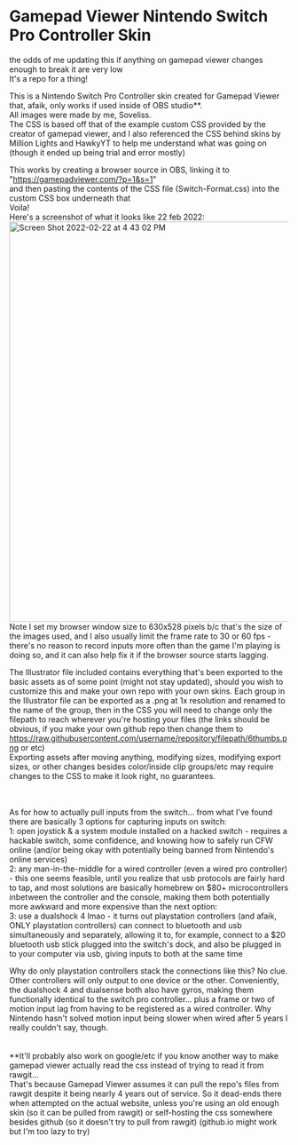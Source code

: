 # Gamepad Viewer Nintendo Switch Pro Controller Skin
the odds of me updating this if anything on gamepad viewer changes enough to break it are very low <br/>
It's a repo for a thing!

This is a Nintendo Switch Pro Controller skin created for Gamepad Viewer that, afaik, only works if used inside of OBS studio**. <br/>
All images were made by me, Soveliss. <br/>
The CSS is based off that of the example custom CSS provided by the creator of gamepad viewer, and I also referenced the CSS behind skins by Million Lights and HawkyYT to help me understand what was going on (though it ended up being trial and error mostly) <br/>

This works by creating a browser source in OBS, linking it to "https://gamepadviewer.com/?p=1&s=1" <br/>
and then pasting the contents of the CSS file (Switch-Format.css) into the custom CSS box underneath that <br/>
Voila! <br/>
Here's a screenshot of what it looks like 22 feb 2022: <br/>
<img width="721" alt="Screen Shot 2022-02-22 at 4 43 02 PM" src="https://user-images.githubusercontent.com/99949632/155244134-a2c90936-07e0-4921-94f5-957d9663ed07.png"> <br/>
Note I set my browser window size to 630x528 pixels b/c that's the size of the images used, and I also usually limit the frame rate to 30 or 60 fps - there's no reason to record inputs more often than the game I'm playing is doing so, and it can also help fix it if the browser source starts lagging.

The Illustrator file included contains everything that's been exported to the basic assets as of some point (might not stay updated), should you wish to customize this and make your own repo with your own skins.
Each group in the Illustrator file can be exported as a .png at 1x resolution and renamed to the name of the group, then in the CSS you will need to change only the filepath to reach wherever you're hosting your files (the links should be obvious, if you make your own github repo then change them to https://raw.githubusercontent.com/username/repository/filepath/6thumbs.png or etc) <br/>
Exporting assets after moving anything, modifying sizes, modifying export sizes, or other changes besides color/inside clip groups/etc may require changes to the CSS to make it look right, no guarantees.<br/>
<br/>
<br/>

As for how to actually pull inputs from the switch... from what I've found there are basically 3 options for capturing inputs on switch: <br/>
1: open joystick & a system module installed on a hacked switch - requires a hackable switch, some confidence, and knowing how to safely run CFW online (and/or being okay with potentially being banned from Nintendo's online services) <br/>
2: any man-in-the-middle for a wired controller (even a wired pro controller) - this one seems feasible, until you realize that usb protocols are fairly hard to tap, and most solutions are basically homebrew on $80+ microcontrollers inbetween the controller and the console, making them both potentially more awkward and more expensive than the next option: <br/>
3: use a dualshock 4 lmao - it turns out playstation controllers (and afaik, ONLY playstation controllers) can connect to bluetooth and usb simultaneously and separately, allowing it to, for example, connect to a $20 bluetooth usb stick plugged into the switch's dock, and also be plugged in to your computer via usb, giving inputs to both at the same time

Why do only playstation controllers stack the connections like this? No clue. Other controllers will only output to one device or the other. Conveniently, the dualshock 4 and dualsense both also have gyros, making them functionally identical to the switch pro controller... plus a frame or two of motion input lag from having to be registered as a wired controller. Why Nintendo hasn't solved motion input being slower when wired after 5 years I really couldn't say, though.<br/>
<br/>
<br/>
\*\*It'll probably also work on google/etc if you know another way to make gamepad viewer actually read the css instead of trying to read it from rawgit... <br/>
That's because Gamepad Viewer assumes it can pull the repo's files from rawgit despite it being nearly 4 years out of service.
So it dead-ends there when attempted on the actual website, unless you're using an old enough skin (so it can be pulled from rawgit) or self-hosting the css somewhere besides github (so it doesn't try to pull from rawgit) (github.io might work but I'm too lazy to try) <br/>
